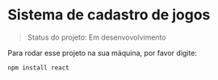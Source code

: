 <h1>Sistema de cadastro de jogos</h1>

> Status do projeto: Em desenvovolvimento

Para rodar esse projeto na sua máquina, por favor digite:

````
npm install react
````
